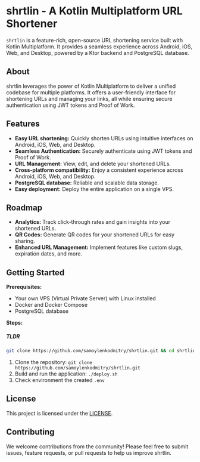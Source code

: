 # shrtlin - A Kotlin Multiplatform URL Shortener
`shrtlin` is a feature-rich, open-source URL shortening service built with Kotlin Multiplatform.
It provides a seamless experience across Android, iOS, Web, and Desktop, powered by a Ktor backend and PostgreSQL database.

## About

shrtlin leverages the power of Kotlin Multiplatform to deliver a unified codebase for multiple platforms. It offers a user-friendly interface for shortening URLs and managing your links, all while ensuring secure authentication using JWT tokens and Proof of Work.

## Features

* **Easy URL shortening:** Quickly shorten URLs using intuitive interfaces on Android, iOS, Web, and Desktop.
* **Seamless Authentication:** Securely authenticate using JWT tokens and Proof of Work.
* **URL Management:** View, edit, and delete your shortened URLs.
* **Cross-platform compatibility:** Enjoy a consistent experience across Android, iOS, Web, and Desktop.
* **PostgreSQL database:**  Reliable and scalable data storage.
* **Easy deployment:** Deploy the entire application on a single VPS.

## Roadmap

* **Analytics:** Track click-through rates and gain insights into your shortened URLs.
* **QR Codes:** Generate QR codes for your shortened URLs for easy sharing.
* **Enhanced URL Management:** Implement features like custom slugs, expiration dates, and more.

## Getting Started

**Prerequisites:**

* Your own VPS (Virtual Private Server) with Linux installed
* Docker and Docker Compose
* PostgreSQL database

**Steps:**

##### TLDR
```bash
git clone https://github.com/samoylenkodmitry/shrtlin.git && cd shrtlin && chmod +x ./deploy.sh && ./deploy.sh
```

1. Clone the repository: `git clone https://github.com/samoylenkodmitry/shrtlin.git`
2. Build and run the application: `./deploy.sh`
3. Check environment the created `.env`

## License

This project is licensed under the [LICENSE](LICENSE).

## Contributing

We welcome contributions from the community! Please feel free to submit issues, feature requests, or pull requests to help us improve shrtlin.